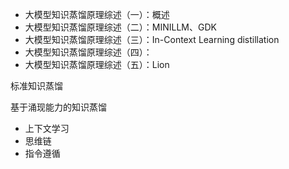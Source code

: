 




- 大模型知识蒸馏原理综述（一）：概述
- 大模型知识蒸馏原理综述（二）：MINILLM、GDK
- 大模型知识蒸馏原理综述（三）：In-Context Learning distillation 
- 大模型知识蒸馏原理综述（四）：
- 大模型知识蒸馏原理综述（五）：Lion


标准知识蒸馏

基于涌现能力的知识蒸馏
- 上下文学习
- 思维链
- 指令遵循



